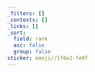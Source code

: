 ```yaml
---
_filters: []
_contexts: []
_links: []
_sort:
  field: rank
  asc: false
  group: false
sticker: emoji//1f6e2-fe0f
---
```

